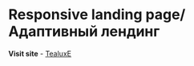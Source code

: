 # Responsive landing page/Адаптивный лендинг
**Visit site** - [TealuxE](https://anyanecoder.github.io/Landing_tea-sales/)

